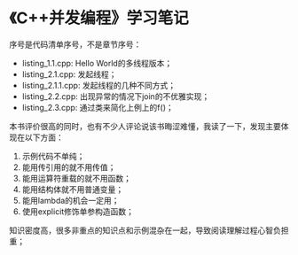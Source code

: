 # 《C++并发编程》学习笔记

序号是代码清单序号，不是章节序号：

- listing_1.1.cpp: Hello World的多线程版本；
- listing_2.1.cpp: 发起线程；
- listing_2.1.1.cpp: 发起线程的几种不同方式；
- listing_2.2.cpp: 出现异常的情况下join的不优雅实现；
- listing_2.3.cpp: 通过类来简化上例上的f()；

本书评价很高的同时，也有不少人评论说该书晦涩难懂，我读了一下，发现主要体现在以下方面：

1. 示例代码不单纯；
2. 能用传引用的就不用传值；
3. 能用运算符重载的就不用函数；
4. 能用结构体就不用普通变量；
5. 能用lambda的机会一定用；
6. 使用explicit修饰单参构造函数；

知识密度高，很多非重点的知识点和示例混杂在一起，导致阅读理解过程心智负担重；
